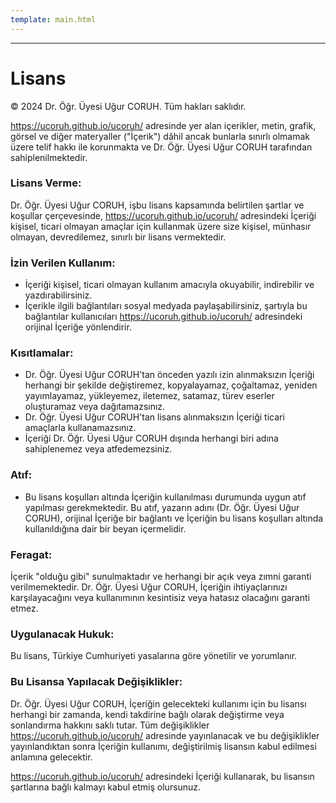 ```yaml
---
template: main.html
---
```


---

# Lisans

© 2024 Dr. Öğr. Üyesi Uğur CORUH. Tüm hakları saklıdır.

https://ucoruh.github.io/ucoruh/ adresinde yer alan içerikler, metin, grafik, görsel ve diğer materyaller ("İçerik") dâhil ancak bunlarla sınırlı olmamak üzere telif hakkı ile korunmakta ve Dr. Öğr. Üyesi Uğur CORUH tarafından sahiplenilmektedir.

### Lisans Verme:

Dr. Öğr. Üyesi Uğur CORUH, işbu lisans kapsamında belirtilen şartlar ve koşullar çerçevesinde, https://ucoruh.github.io/ucoruh/ adresindeki İçeriği kişisel, ticari olmayan amaçlar için kullanmak üzere size kişisel, münhasır olmayan, devredilemez, sınırlı bir lisans vermektedir.

### İzin Verilen Kullanım:

- İçeriği kişisel, ticari olmayan kullanım amacıyla okuyabilir, indirebilir ve yazdırabilirsiniz.
- İçerikle ilgili bağlantıları sosyal medyada paylaşabilirsiniz, şartıyla bu bağlantılar kullanıcıları https://ucoruh.github.io/ucoruh/ adresindeki orijinal İçeriğe yönlendirir.

### Kısıtlamalar:

- Dr. Öğr. Üyesi Uğur CORUH'tan önceden yazılı izin alınmaksızın İçeriği herhangi bir şekilde değiştiremez, kopyalayamaz, çoğaltamaz, yeniden yayımlayamaz, yükleyemez, iletemez, satamaz, türev eserler oluşturamaz veya dağıtamazsınız.
- Dr. Öğr. Üyesi Uğur CORUH'tan lisans alınmaksızın İçeriği ticari amaçlarla kullanamazsınız.
- İçeriği Dr. Öğr. Üyesi Uğur CORUH dışında herhangi biri adına sahiplenemez veya atfedemezsiniz.

### Atıf:

- Bu lisans koşulları altında İçeriğin kullanılması durumunda uygun atıf yapılması gerekmektedir. Bu atıf, yazarın adını (Dr. Öğr. Üyesi Uğur CORUH), orijinal İçeriğe bir bağlantı ve İçeriğin bu lisans koşulları altında kullanıldığına dair bir beyan içermelidir.

### Feragat:

İçerik "olduğu gibi" sunulmaktadır ve herhangi bir açık veya zımni garanti verilmemektedir. Dr. Öğr. Üyesi Uğur CORUH, İçeriğin ihtiyaçlarınızı karşılayacağını veya kullanımının kesintisiz veya hatasız olacağını garanti etmez.

### Uygulanacak Hukuk:

Bu lisans, Türkiye Cumhuriyeti yasalarına göre yönetilir ve yorumlanır.

### Bu Lisansa Yapılacak Değişiklikler:

Dr. Öğr. Üyesi Uğur CORUH, İçeriğin gelecekteki kullanımı için bu lisansı herhangi bir zamanda, kendi takdirine bağlı olarak değiştirme veya sonlandırma hakkını saklı tutar. Tüm değişiklikler https://ucoruh.github.io/ucoruh/ adresinde yayınlanacak ve bu değişiklikler yayınlandıktan sonra İçeriğin kullanımı, değiştirilmiş lisansın kabul edilmesi anlamına gelecektir.

https://ucoruh.github.io/ucoruh/ adresindeki İçeriği kullanarak, bu lisansın şartlarına bağlı kalmayı kabul etmiş olursunuz.
